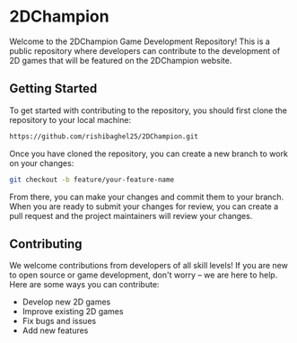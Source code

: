# 2DChampion
Welcome to the 2DChampion Game Development Repository! This is a public repository where developers can contribute to the development of 2D games that will be featured on the 2DChampion website.

## Getting Started

To get started with contributing to the repository, you should first clone the repository to your local machine:

```bash
https://github.com/rishibaghel25/2DChampion.git
```

Once you have cloned the repository, you can create a new branch to work on your changes:

```bash
git checkout -b feature/your-feature-name
```

From there, you can make your changes and commit them to your branch. When you are ready to submit your changes for review, you can create a pull request and the project maintainers will review your changes.

## Contributing

We welcome contributions from developers of all skill levels! If you are new to open source or game development, don't worry – we are here to help. Here are some ways you can contribute:

  -  Develop new 2D games
  -  Improve existing 2D games
  -  Fix bugs and issues
  -  Add new features
